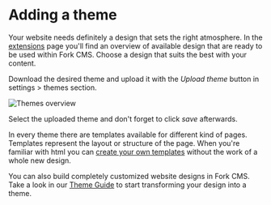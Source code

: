 # Adding a theme

Your website needs definitely a design that sets the right atmosphere. In the [extensions](http://www.fork-cms.com/extensions/themes) page you'll find an overview of available design that are ready to be used within Fork CMS. Choose a design that suits the best with your content.

Download the desired theme and upload it with the *Upload theme* button in settings > themes section.

![Themes overview](https://raw.github.com/forkcms/documentation/master/getting%20started/assets/themes.png)

Select the uploaded theme and don't forget to click *save* afterwards.

In every theme there are templates available for different kind of pages. Templates represent the layout or structure of the page. When you're familiar with html you can [create your own templates](../theming-guide/creating-a-template) without the work of a whole new design.

You can also build completely customized website designs in Fork CMS. Take a look in our [Theme Guide](../theming-guide) to start transforming your design into a theme.